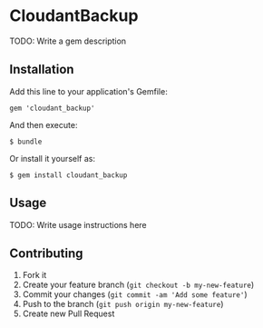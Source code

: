 # CloudantBackup

TODO: Write a gem description

## Installation

Add this line to your application's Gemfile:

    gem 'cloudant_backup'

And then execute:

    $ bundle

Or install it yourself as:

    $ gem install cloudant_backup

## Usage

TODO: Write usage instructions here

## Contributing

1. Fork it
2. Create your feature branch (`git checkout -b my-new-feature`)
3. Commit your changes (`git commit -am 'Add some feature'`)
4. Push to the branch (`git push origin my-new-feature`)
5. Create new Pull Request
